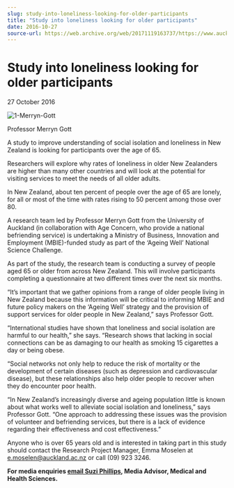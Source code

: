 ```yaml
---
slug: study-into-loneliness-looking-for-older-participants
title: "Study into loneliness looking for older participants"
date: 2016-10-27
source-url: https://web.archive.org/web/20171119163737/https://www.auckland.ac.nz/en/about/news-events-and-notices/news/news-2016/10/study-into-loneliness-looking-for-older-participants0.html
---
```

Study into loneliness looking for older participants
====================================================

27 October 2016

![1-Merryn-Gott](https://www.auckland.ac.nz/en/about/news-events-and-notices/news/news-2016/10/study-into-loneliness-looking-for-older-participants0/_jcr_content/par/textimage/image.img.jpg/1477535735866.jpg "1-Merryn-Gott")

Professor Merryn Gott

A study to improve understanding of social isolation and loneliness in New Zealand is looking for participants over the age of 65.

Researchers will explore why rates of loneliness in older New Zealanders are higher than many other countries and will look at the potential for visiting services to meet the needs of all older adults.

In New Zealand, about ten percent of people over the age of 65 are lonely, for all or most of the time with rates rising to 50 percent among those over 80.

A research team led by Professor Merryn Gott from the University of Auckland (in collaboration with Age Concern, who provide a national befriending service) is undertaking a Ministry of Business, Innovation and Employment (MBIE)-funded study as part of the ‘Ageing Well’ National Science Challenge.

As part of the study, the research team is conducting a survey of people aged 65 or older from across New Zealand. This will involve participants completing a questionnaire at two different times over the next six months.

“It’s important that we gather opinions from a range of older people living in New Zealand because this information will be critical to informing MBIE and future policy makers on the ‘Ageing Well’ strategy and the provision of support services for older people in New Zealand,” says Professor Gott.

“International studies have shown that loneliness and social isolation are harmful to our health,” she says. “Research shows that lacking in social connections can be as damaging to our health as smoking 15 cigarettes a day or being obese.

“Social networks not only help to reduce the risk of mortality or the development of certain diseases (such as depression and cardiovascular disease), but these relationships also help older people to recover when they do encounter poor health.

“In New Zealand’s increasingly diverse and ageing population little is known about what works well to alleviate social isolation and loneliness,” says Professor Gott. “One approach to addressing these issues was the provision of volunteer and befriending services, but there is a lack of evidence regarding their effectiveness and cost effectiveness.”

Anyone who is over 65 years old and is interested in taking part in this study should contact the Research Project Manager, Emma Moselen at e.moselen@auckland.ac.nz or call (09) 923 3246.

**For media enquiries [email Suzi Phillips](mailto:s.phillips@auckland.ac.nz), Media Advisor, Medical and Health Sciences.**